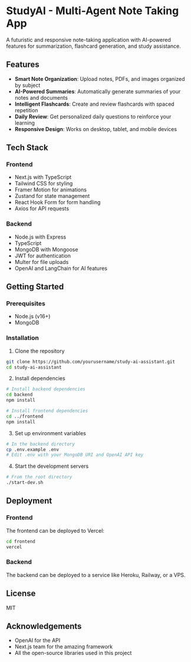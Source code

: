 # StudyAI - Multi-Agent Note Taking App

A futuristic and responsive note-taking application with AI-powered features for summarization, flashcard generation, and study assistance.

## Features

- **Smart Note Organization**: Upload notes, PDFs, and images organized by subject
- **AI-Powered Summaries**: Automatically generate summaries of your notes and documents
- **Intelligent Flashcards**: Create and review flashcards with spaced repetition
- **Daily Review**: Get personalized daily questions to reinforce your learning
- **Responsive Design**: Works on desktop, tablet, and mobile devices

## Tech Stack

### Frontend
- Next.js with TypeScript
- Tailwind CSS for styling
- Framer Motion for animations
- Zustand for state management
- React Hook Form for form handling
- Axios for API requests

### Backend
- Node.js with Express
- TypeScript
- MongoDB with Mongoose
- JWT for authentication
- Multer for file uploads
- OpenAI and LangChain for AI features

## Getting Started

### Prerequisites
- Node.js (v16+)
- MongoDB

### Installation

1. Clone the repository
```bash
git clone https://github.com/yourusername/study-ai-assistant.git
cd study-ai-assistant
```

2. Install dependencies
```bash
# Install backend dependencies
cd backend
npm install

# Install frontend dependencies
cd ../frontend
npm install
```

3. Set up environment variables
```bash
# In the backend directory
cp .env.example .env
# Edit .env with your MongoDB URI and OpenAI API key
```

4. Start the development servers
```bash
# From the root directory
./start-dev.sh
```

## Deployment

### Frontend
The frontend can be deployed to Vercel:

```bash
cd frontend
vercel
```

### Backend
The backend can be deployed to a service like Heroku, Railway, or a VPS.

## License

MIT

## Acknowledgements

- OpenAI for the API
- Next.js team for the amazing framework
- All the open-source libraries used in this project